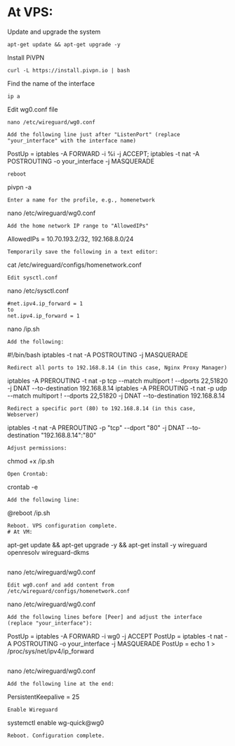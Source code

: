 # At VPS:

Update and upgrade the system
```
apt-get update && apt-get upgrade -y
```
Install PiVPN
```
curl -L https://install.pivpn.io | bash
```
Find the name of the interface
```
ip a
```
Edit wg0.conf file
```
nano /etc/wireguard/wg0.conf
```
```
Add the following line just after "ListenPort" (replace "your_interface" with the interface name)
```
PostUp = iptables -A FORWARD -i %i -j ACCEPT; iptables -t nat -A POSTROUTING -o your_interface -j MASQUERADE
```
reboot
```
pivpn -a
```
Enter a name for the profile, e.g., homenetwork
```
nano /etc/wireguard/wg0.conf
```
Add the home network IP range to "AllowedIPs"
```
AllowedIPs = 10.70.193.2/32, 192.168.8.0/24
```
Temporarily save the following in a text editor:
```
cat /etc/wireguard/configs/homenetwork.conf
```
Edit sysctl.conf
```
nano /etc/sysctl.conf
```
#net.ipv4.ip_forward = 1
to
net.ipv4.ip_forward = 1

```
nano /ip.sh
```
Add the following:
```
#!/bin/bash
iptables -t nat -A POSTROUTING -j MASQUERADE
```	
Redirect all ports to 192.168.8.14 (in this case, Nginx Proxy Manager)
```
iptables -A PREROUTING -t nat -p tcp --match multiport ! --dports 22,51820 -j DNAT --to-destination 192.168.8.14
iptables -A PREROUTING -t nat -p udp --match multiport ! --dports 22,51820 -j DNAT --to-destination 192.168.8.14
```
Redirect a specific port (80) to 192.168.8.14 (in this case, Webserver)
```
iptables -t nat -A PREROUTING -p "tcp" --dport "80" -j DNAT --to-destination "192.168.8.14":"80"
```
Adjust permissions:
```
chmod +x /ip.sh
```
Open Crontab:
```
crontab -e
```
Add the following line:
```
@reboot /ip.sh
```
Reboot. VPS configuration complete.
# At VM:
```
apt-get update && apt-get upgrade -y && apt-get install -y wireguard openresolv wireguard-dkms
```
```
nano /etc/wireguard/wg0.conf
```
Edit wg0.conf and add content from /etc/wireguard/configs/homenetwork.conf

```
nano /etc/wireguard/wg0.conf
```
Add the following lines before [Peer] and adjust the interface (replace "your_interface"):
```
PostUp = iptables -A FORWARD -i wg0 -j ACCEPT
PostUp = iptables -t nat -A POSTROUTING -o your_interface -j MASQUERADE
PostUp = echo 1 > /proc/sys/net/ipv4/ip_forward
```
```
nano /etc/wireguard/wg0.conf
```
Add the following line at the end:
```
PersistentKeepalive = 25
```
Enable Wireguard
```
systemctl enable wg-quick@wg0
```
Reboot. Configuration complete.



